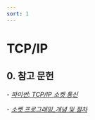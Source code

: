 ```yaml
---
sort: 1
---
```


# TCP/IP

## 0. 참고 문헌

*- [파이썬: TCP/IP 소켓 통신](https://duri1994.github.io/python/python-socket-network/)*

*- [소켓 프로그래밍_개념 및 절차](https://aronglife.tistory.com/entry/NetworkTCPIP-%EC%86%8C%EC%BC%93-%ED%94%84%EB%A1%9C%EA%B7%B8%EB%9E%98%EB%B0%8D-%EA%B0%9C%EB%85%901?category=910808)*